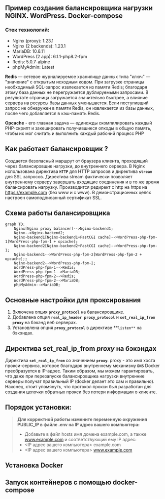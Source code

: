 
## Пример создания балансировщика нагрузки NGINX. WordPress. Docker-compose

### Стек технологий:
* Nginx (proxy): 1.23.1
* Nginx (2 backends): 1.23.1
* MariaDB: 10.6.11
* WordPress (2 app): 6.1.1-php8.2-fpm
* Redis: 5.0.7-alpine
* phpMyAdmin: Latest

**Redis** — сетевое журналируемое хранилище данных типа "ключ" — "значение" с открытым исходным кодом.
При загрузке страницы необходимый SQL-запрос извлекается из памяти Redis; благодаря этому база данных не 
перегружается дублируемыми запросами. В результате страница загружается значительно быстрее, а влияние
сервера на ресурсы базы данных уменьшается. Если поступивший запрос не обнаружен в памяти Redis,
он извлекается из базы данных, после чего добавляется в кэш-память Redis.

**Opcache** - его главная задача — единожды скомпилировать каждый PHP-скрипт 
и закешировать получившиеся опкоды в общую память, чтобы их мог считать и
выполнить каждый рабочий процесс PHP

## Как работает балансировщик ?
Создается безопасный маршрут от браузера клиента, проходящий через балансировщик нагрузки, до внутреннего сервера. В Nginx использована директива **`HTTP`** для HTTP запросов и директива **`stream`** для SSL запросов. Директива stream фактически позволяет внутреннему серверу завершать входящие соединения и в то же время балансировать нагрузку. Производится редирект с http на https на https://example.com (без www и с www). В  демонстрационных целях настроен самоподписанный сертификат SSL. 

## Схема работы балансировщика
```mermaid
graph TD;
    Nginx[Nginx proxy balancer]-->Nginx-backend1;
    Nginx-->Nginx-backend2;
    Nginx-backend1[Nginx-backend1+FastCGI cache]-->WordPress-php-fpm-1[WordPress-php-fpm-1 + opcache];
    Nginx-backend2[Nginx-backend2+FastCGI cache]-->WordPress-php-fpm-1;
    Nginx-backend1-->WordPress-php-fpm-2[WordPress-php-fpm-2 + opcache];;
    Nginx-backend2-->WordPress-php-fpm-2;
    WordPress-php-fpm-1-->Redis;    
    WordPress-php-fpm-1-->MariaDB;
    WordPress-php-fpm-2-->Redis;    
    WordPress-php-fpm-2-->MariaDB;
    phpMyAdmin-->MariaDB;
```

## Основные настройки для проксирования 
1. Включена опция **`proxy_protocol`** на балансировщике.
2. Добавлена опция **`real_ip_header proxy_protocol`** и **`set_real_ip_from proxy`** на бэкэнд веб серверах.
3. Установлена опция **`proxy_protocol`** в директиве **`listen**` на бэкэндах.

## Директива set_real_ip_from *proxy* на бэкэндах
 Директива **`set_real_ip_from`** со значением **`proxy`**. proxy - это имя хоста прокси-сервиса, которое благодаря внутреннему механизму **`DNS`** Docker преобразуется в IP-адрес. Таким образом, мы можем гарантировать, что даже при перезапуске балансировщика нагрузки внутренние серверы получат правильный IP (docker делает это сам и правильно). Наконец, стоит упомянуть, что протокол прокси был разработан для создания цепочки обратных прокси без потери информации о клиенте.

## Порядок установки:

> **Для корректной работы измените переменную окружения PUBLIC_IP в файле .env на IP адрес вашего компьютера:**
> * Добавьте в файл hosts имя домена example.com, а также www.example.com и соответствующий ему IP адрес:
> * <IP адрес вашего компьютера> example.com
> * <IP адрес вашего компьютера> www.example.com

## Установка Docker

## Запуск контейнеров с помощью docker-compose





